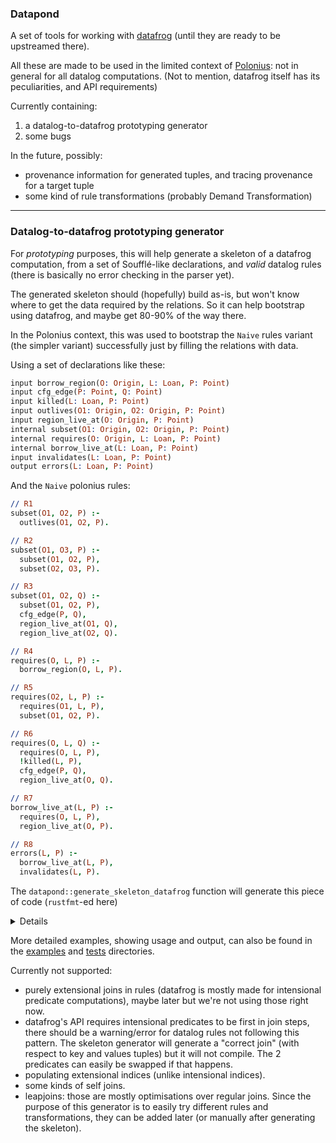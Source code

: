### Datapond

A set of tools for working with [datafrog](https://github.com/rust-lang/datafrog) (until they are ready to be upstreamed there).

All these are made to be used in the limited context of [Polonius](https://github.com/rust-lang/polonius): not in general for all datalog computations. (Not to mention, datafrog itself has its peculiarities, and API requirements)

Currently containing:

1) a datalog-to-datafrog prototyping generator
2) some bugs

In the future, possibly:
- provenance information for generated tuples, and tracing provenance for a target tuple
- some kind of rule transformations (probably Demand Transformation)

---

### Datalog-to-datafrog prototyping generator

For _prototyping_ purposes, this will help generate a skeleton of a datafrog computation, from a set of Soufflé-like declarations, and _valid_ datalog rules (there is basically no error checking in the parser yet).

The generated skeleton should (hopefully) build as-is, but won't know where to get the data required by the relations. So it can help bootstrap using datafrog, and maybe get 80-90% of the way there.

In the Polonius context, this was used to bootstrap the `Naive` rules variant (the simpler variant) successfully just by filling the relations with data.


Using a set of declarations like these:

```prolog
input borrow_region(O: Origin, L: Loan, P: Point)
input cfg_edge(P: Point, Q: Point)
input killed(L: Loan, P: Point)
input outlives(O1: Origin, O2: Origin, P: Point)
input region_live_at(O: Origin, P: Point)
internal subset(O1: Origin, O2: Origin, P: Point)
internal requires(O: Origin, L: Loan, P: Point)
internal borrow_live_at(L: Loan, P: Point)
input invalidates(L: Loan, P: Point)
output errors(L: Loan, P: Point)
```

And the `Naive` polonius rules:

```prolog
// R1
subset(O1, O2, P) :- 
  outlives(O1, O2, P).

// R2
subset(O1, O3, P) :- 
  subset(O1, O2, P), 
  subset(O2, O3, P).

// R3
subset(O1, O2, Q) :- 
  subset(O1, O2, P), 
  cfg_edge(P, Q), 
  region_live_at(O1, Q), 
  region_live_at(O2, Q).

// R4
requires(O, L, P) :- 
  borrow_region(O, L, P).

// R5
requires(O2, L, P) :- 
  requires(O1, L, P),
  subset(O1, O2, P).

// R6
requires(O, L, Q) :- 
  requires(O, L, P), 
  !killed(L, P), 
  cfg_edge(P, Q), 
  region_live_at(O, Q).

// R7
borrow_live_at(L, P) :- 
  requires(O, L, P), 
  region_live_at(O, P).

// R8
errors(L, P) :- 
  borrow_live_at(L, P), 
  invalidates(L, P).
```

The `datapond::generate_skeleton_datafrog` function will generate this piece of code (`rustfmt`-ed here)
<details>

```rust
// Extensional predicates, and their indices

let borrow_region: Relation<(Origin, Loan, Point)> = Vec::new().into();

// Note: `cfg_edge_p` is an indexed version of the input facts `cfg_edge`
let cfg_edge_p: Relation<(Point, Point)> = Vec::new().into();

let invalidates: Relation<((Loan, Point), ())> = Vec::new().into();
let killed: Relation<(Loan, Point)> = Vec::new().into();
let outlives: Relation<(Origin, Origin, Point)> = Vec::new().into();
let region_live_at: Relation<((Origin, Point), ())> = Vec::new().into();

// `errors` inferred as the output relation
let errors = {
    let mut iteration = Iteration::new();
    // Intensional predicates, and their indices

    let borrow_live_at = iteration.variable::<((Loan, Point), ())>("borrow_live_at");
    let errors = iteration.variable::<(Loan, Point)>("errors");
    let requires = iteration.variable::<(Origin, Loan, Point)>("requires");

    // Note: `requires_lp` is an indexed version of the `requires` relation
    let requires_lp = iteration.variable::<((Loan, Point), Origin)>("requires_lp");

    // Note: `requires_op` is an indexed version of the `requires` relation
    let requires_op = iteration.variable::<((Origin, Point), Loan)>("requires_op");
    let requires_step_6_1 = iteration.variable("requires_step_6_1");
    let requires_step_6_2 = iteration.variable("requires_step_6_2");
    let subset = iteration.variable::<(Origin, Origin, Point)>("subset");

    // Note: `subset_o1p` is an indexed version of the `subset` relation
    let subset_o1p = iteration.variable::<((Origin, Point), Origin)>("subset_o1p");

    // Note: `subset_o2p` is an indexed version of the `subset` relation
    let subset_o2p = iteration.variable::<((Origin, Point), Origin)>("subset_o2p");

    // Note: `subset_p` is an indexed version of the `subset` relation
    let subset_p = iteration.variable::<(Point, (Origin, Origin))>("subset_p");
    let subset_step_3_1 = iteration.variable("subset_step_3_1");
    let subset_step_3_2 = iteration.variable("subset_step_3_2");

    // R01: subset(O1, O2, P) :- outlives(O1, O2, P).
    subset.extend(outlives.iter().clone());

    // R04: requires(O, L, P) :- borrow_region(O, L, P).
    requires.extend(borrow_region.iter().map(|&tuple| tuple));

    while iteration.changed() {
        // Index maintenance
        requires_op.from_map(&requires, |&(o, l, p)| ((o, p), l));
        requires_lp.from_map(&requires, |&(o, l, p)| ((l, p), o));
        subset_o2p.from_map(&subset, |&(o1, o2, p)| ((o2, p), o1));
        subset_o1p.from_map(&subset, |&(o1, o2, p)| ((o1, p), o2));
        subset_p.from_map(&subset, |&(o1, o2, p)| (p, (o1, o2)));

        // Rules

        // R01: subset(O1, O2, P) :- outlives(O1, O2, P).
        // `outlives` is a static input, already loaded into `subset`.

        // R02: subset(O1, O3, P) :- subset(O1, O2, P), subset(O2, O3, P).
        subset.from_join(&subset_o2p, &subset_o1p, |&(_o2, p), &o1, &o3| (o1, o3, p));

        // R03: subset(O1, O2, Q) :- subset(O1, O2, P), cfg_edge(P, Q), region_live_at(O1, Q), region_live_at(O2, Q).
        subset_step_3_1.from_join(&subset_p, &cfg_edge_p, |&_p, &(o1, o2), &q| ((o1, q), o2));
        subset_step_3_2.from_join(&subset_step_3_1, &region_live_at, |&(o1, q), &o2, _| {
            ((o2, q), o1)
        });
        subset.from_join(&subset_step_3_2, &region_live_at, |&(o2, q), &o1, _| {
            (o1, o2, q)
        });

        // R04: requires(O, L, P) :- borrow_region(O, L, P).
        // `borrow_region` is a static input, already loaded into `requires`.

        // R05: requires(O2, L, P) :- requires(O1, L, P), subset(O1, O2, P).
        requires.from_join(&requires_op, &subset_o1p, |&(_o1, p), &l, &o2| (o2, l, p));

        // R06: requires(O, L, Q) :- requires(O, L, P), !killed(L, P), cfg_edge(P, Q), region_live_at(O, Q).
        requires_step_6_1.from_antijoin(&requires_lp, &killed, |&(l, p), &o| (p, (l, o)));
        requires_step_6_2.from_join(&requires_step_6_1, &cfg_edge_p, |&_p, &(l, o), &q| {
            ((o, q), l)
        });
        requires.from_join(&requires_step_6_2, &region_live_at, |&(o, q), &l, _| {
            (o, l, q)
        });

        // R07: borrow_live_at(L, P) :- requires(O, L, P), region_live_at(O, P).
        borrow_live_at.from_join(&requires_op, &region_live_at, |&(_o, p), &l, _| {
            ((l, p), ())
        });

        // R08: errors(L, P) :- borrow_live_at(L, P), invalidates(L, P).
        errors.from_join(&borrow_live_at, &invalidates, |&(l, p), _, _| (l, p));
    }

    errors.complete()
};
```

</details>


More detailed examples, showing usage and output, can also be found in the [examples](./examples) and [tests](./tests) directories.

Currently not supported:
- purely extensional joins in rules (datafrog is mostly made for intensional predicate computations), maybe later but we're not using those right now.
- datafrog's API requires intensional predicates to be first in join steps, there should be a warning/error for datalog rules not following this pattern. The skeleton generator will generate a "correct join" (with respect to key and values tuples) but it will not compile. The 2 predicates can easily be swapped if that happens.
- populating extensional indices (unlike intensional indices).
- some kinds of self joins.
- leapjoins: those are mostly optimisations over regular joins. Since the purpose of this generator is to easily try different rules and transformations, they can be added later (or manually after generating the skeleton).
